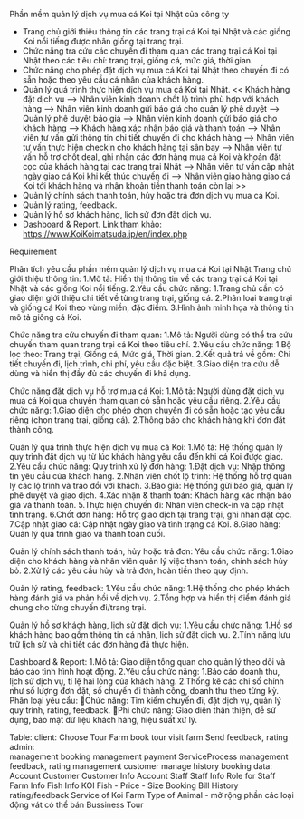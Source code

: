 Phần mềm quản lý dịch vụ mua cá Koi tại Nhật của công ty
- Trang chủ giới thiệu thông tin các trang trại cá Koi tại Nhật và các giống Koi nổi tiếng được nhân giống tại trang trại.
- Chức năng tra cứu các chuyến đi tham quan các trang trại cá Koi tại Nhật theo các tiêu chí: trang trại, giống cá, mức giá, thời gian.
- Chức năng cho phép đặt dịch vụ mua cá Koi tại Nhật theo chuyến đi có sẵn hoặc theo yêu cầu cá nhân của khách hàng.
- Quản lý quá trình thực hiện dịch vụ mua cá Koi tại Nhật.
          << Khách hàng đặt dịch vụ --> Nhân viên kinh doanh chốt lộ trình phù hợp với khách hàng --> 
          Nhân viên kinh doanh gửi báo giá cho quản lý phê duyệt --> Quản lý phê duyệt báo giá --> 
          Nhân viên kinh doanh gửi báo giá cho khách hàng --> Khách hàng xác nhận báo giá và thanh toán --> 
          Nhân viên tư vấn gửi thông tin chi tiết chuyến đi cho khách hàng --> Nhân viên tư vấn thực hiện checkin cho khách hàng tại sân bay --> 
          Nhân viên tư vấn hỗ trợ chốt deal, ghi nhận các đơn hàng mua cá Koi và khoản đặt cọc của khách hàng tại các trang trại Nhật --> 
          Nhân viên tư vấn cập nhật ngày giao cá Koi khi kết thúc chuyến đi --> 
          Nhân viên giao hàng giao cá Koi tới khách hàng và nhận khoản tiền thanh toán còn lại >>
- Quản lý chính sách thanh toán, hủy hoặc trả đơn dịch vụ mua cá Koi.
- Quản lý rating, feedback.
- Quản lý hồ sơ khách hàng, lịch sử đơn đặt dịch vụ.
- Dashboard & Report.
Link tham khảo: https://www.KoiKoimatsuda.jp/en/index.php


Requirement

Phân tích yêu cầu phần mềm quản lý dịch vụ mua cá Koi tại Nhật
Trang chủ giới thiệu thông tin:
1.Mô tả: Hiển thị thông tin về các trang trại cá Koi tại Nhật và các giống Koi nổi tiếng.
2.Yêu cầu chức năng:
          1.Trang chủ cần có giao diện giới thiệu chi tiết về từng trang trại, giống cá.
          2.Phân loại trang trại và giống cá Koi theo vùng miền, đặc điểm.
          3.Hình ảnh minh họa và thông tin mô tả giống cá Koi.

Chức năng tra cứu chuyến đi tham quan:
1.Mô tả: Người dùng có thể tra cứu chuyến tham quan trang trại cá Koi theo tiêu chí.
2.Yêu cầu chức năng:
          1.Bộ lọc theo: Trang trại, Giống cá, Mức giá, Thời gian.
          2.Kết quả trả về gồm: Chi tiết chuyến đi, lịch trình, chi phí, yêu cầu đặc biệt.
          3.Giao diện tra cứu dễ dùng và hiển thị đầy đủ các chuyến đi khả dụng.

Chức năng đặt dịch vụ hỗ trợ mua cá Koi:
1.Mô tả: Người dùng đặt dịch vụ mua cá Koi qua chuyến tham quan có sẵn hoặc yêu cầu riêng.
2.Yêu cầu chức năng:
          1.Giao diện cho phép chọn chuyến đi có sẵn hoặc tạo yêu cầu riêng (chọn trang trại, giống cá).
          2.Thông báo cho khách hàng khi đơn đặt thành công.

Quản lý quá trình thực hiện dịch vụ mua cá Koi:
1.Mô tả: Hệ thống quản lý quy trình đặt dịch vụ từ lúc khách hàng yêu cầu đến khi cá Koi được giao.
2.Yêu cầu chức năng:
          Quy trình xử lý đơn hàng:
                    1.Đặt dịch vụ: Nhập thông tin yêu cầu của khách hàng.
                    2.Nhân viên chốt lộ trình: Hệ thống hỗ trợ quản lý các lộ trình và trao đổi với khách.
                    3.Báo giá: Hệ thống gửi báo giá, quản lý phê duyệt và giao dịch.
                    4.Xác nhận & thanh toán: Khách hàng xác nhận báo giá và thanh toán.
                    5.Thực hiện chuyến đi: Nhân viên check-in và cập nhật tình trạng.
                    6.Chốt đơn hàng: Hỗ trợ giao dịch tại trang trại, ghi nhận đặt cọc.
                    7.Cập nhật giao cá: Cập nhật ngày giao và tình trạng cá Koi.
                    8.Giao hàng: Quản lý quá trình giao và thanh toán cuối.

Quản lý chính sách thanh toán, hủy hoặc trả đơn:
Yêu cầu chức năng:
          1.Giao diện cho khách hàng và nhân viên quản lý việc thanh toán, chính sách hủy bỏ.
          2.Xử lý các yêu cầu hủy và trả đơn, hoàn tiền theo quy định.

Quản lý rating, feedback:
1.Yêu cầu chức năng:
          1.Hệ thống cho phép khách hàng đánh giá và phản hồi về dịch vụ.
          2.Tổng hợp và hiển thị điểm đánh giá chung cho từng chuyến đi/trang trại.

Quản lý hồ sơ khách hàng, lịch sử đặt dịch vụ:
1.Yêu cầu chức năng:
          1.Hồ sơ khách hàng bao gồm thông tin cá nhân, lịch sử đặt dịch vụ.
          2.Tính năng lưu trữ lịch sử và chi tiết các đơn hàng đã thực hiện.

Dashboard & Report:
1.Mô tả: Giao diện tổng quan cho quản lý theo dõi và báo cáo tình hình hoạt động.
          2.Yêu cầu chức năng:
                    1.Báo cáo doanh thu, lịch sử dịch vụ, tỉ lệ hài lòng của khách hàng.
                    2.Thống kê các chỉ số chính như số lượng đơn đặt, số chuyến đi thành công, doanh thu theo từng kỳ.
Phân loại yêu cầu:
Chức năng: Tìm kiếm chuyến đi, đặt dịch vụ, quản lý quy trình, rating, feedback.
Phi chức năng: Giao diện thân thiện, dễ sử dụng, bảo mật dữ liệu khách hàng, hiệu suất xử lý.


Table:
          client:
                    Choose Tour Farm
                    book tour visit farm
                    Send feedback, rating
          admin:                    
                    management booking
                    management payment
                    ServiceProcess
                    management feedback, rating
                    management customer
                    manage history booking
          data:
                    Account Customer
                    Customer Info
                    Account Staff
                    Staff Info
                    Role for Staff
                    Farm Info
                    Fish Info
                    KOI Fish - Price - Size
                    Booking Bill
                    History rating/feedback
                    Service of Koi Farm
                    Type of Animal - mở rộng phần các loại động vát có thể bán
                    Bussiness Tour
